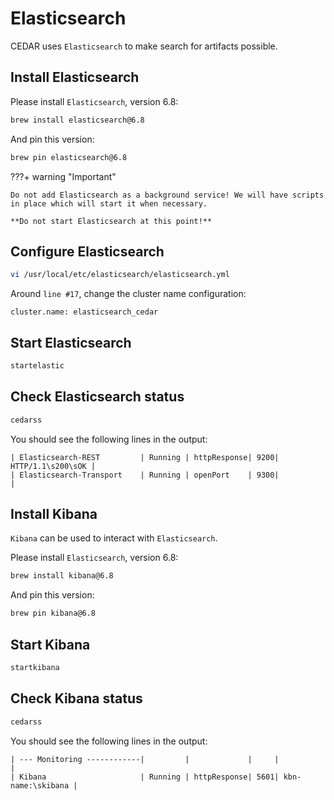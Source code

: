 # Elasticsearch
CEDAR uses `Elasticsearch` to make search for artifacts possible.

## Install Elasticsearch

Please install `Elasticsearch`, version 6.8:

```sh
brew install elasticsearch@6.8
```

And pin this version:

```sh
brew pin elasticsearch@6.8
```
    
???+ warning "Important"

    Do not add Elasticsearch as a background service! We will have scripts in place which will start it when necessary.

    **Do not start Elasticsearch at this point!**
 
## Configure Elasticsearch

```sh
vi /usr/local/etc/elasticsearch/elasticsearch.yml
```

Around `line #17`, change the cluster name configuration:

```
cluster.name: elasticsearch_cedar
```

## Start Elasticsearch

```sh
startelastic
```

## Check Elasticsearch status
```sh
cedarss
```

You should see the following lines in the output:
```
| Elasticsearch-REST         | Running | httpResponse| 9200| HTTP/1.1\s200\sOK |
| Elasticsearch-Transport    | Running | openPort    | 9300|                   |
```

## Install Kibana

`Kibana` can be used to interact with `Elasticsearch`.

Please install `Elasticsearch`, version 6.8:

```sh
brew install kibana@6.8
```

And pin this version:

```sh
brew pin kibana@6.8
```

## Start Kibana

```sh
startkibana
```

## Check Kibana status

```sh
cedarss
```

You should see the following lines in the output:
```
| --- Monitoring ------------|         |             |     |                   |
| Kibana                     | Running | httpResponse| 5601| kbn-name:\skibana |
```


